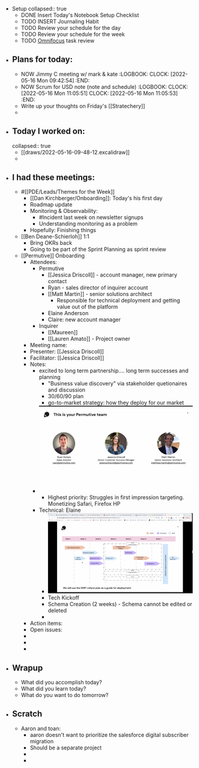 - Setup
  collapsed:: true
	- DONE Insert Today's Notebook Setup Checklist
	- TODO INSERT Journaling Habit
	- TODO Review your schedule for the day
	- TODO Review your schedule for the week
	- TODO [Omnifocus](omnifocus://) task review
- ## Plans for today:
	- NOW Jimmy C meeting w/ mark & kate
	  :LOGBOOK:
	  CLOCK: [2022-05-16 Mon 09:42:54]
	  :END:
	- NOW Scrum for USD note (note and schedule)
	  :LOGBOOK:
	  CLOCK: [2022-05-16 Mon 11:05:51]
	  CLOCK: [2022-05-16 Mon 11:05:53]
	  :END:
	- Write up your thoughts on Friday's [[Stratechery]]
	-
- ## Today I worked on:
  collapsed:: true
	- [[draws/2022-05-16-09-48-12.excalidraw]]
	-
- ## I had these meetings:
	- #[[PDE/Leads/Themes for the Week]]
		- [[Dan Kirchberger/Onboarding]]: Today's his first day
		- Roadmap update
		- Monitoring & Observability:
			- #Incident last week on newsletter signups
			- Understanding monitoring as a problem
		- Hopefully: Finishing things
	- [[Ben Deane-Schierloh]] 1:1
		- Bring OKRs back
		- Going to be part of the Sprint Planning as sprint review
	- [[Permutive]] Onboarding
		- Attendees:
			- Permutive
				- [[Jessica Driscoll]] - account manager, new primary contact
				- Ryan - sales director of inquirer account
				- [[Matt Martin]] - senior solutions architect
					- Responsible for technical deployment and getting value out of the platform
				- Elaine Anderson
				- Claire: new account manager
			- Inquirer
				- [[Maureen]]
				- [[Lauren Amato]] - Project owner
		- Meeting name:
		- Presenter: [[Jessica Driscoll]]
		- Facilitator: [[Jessica Driscoll]]
		- Notes:
			- excited to long term partnership.... long term successes and planning
				- "Business value discovery" via stakeholder quetionaires and discussion
				- 30/60/90 plan
				- go-to-market strategy: how they deploy for our market
			- ![Screen Shot 2022-05-16 at 13.09.56.png](../assets/Screen_Shot_2022-05-16_at_13.09.56_1652721603750_0.png)
				- Highest priority: Struggles in first impression targeting. Monetizing Safari, Firefox HP
			- Technical: Elaine
				- ![Screen Shot 2022-05-16 at 13.19.38.png](../assets/Screen_Shot_2022-05-16_at_13.19.38_1652721727027_0.png)
				- Tech Kickoff
				- Schema Creation (2 weeks) - Schema cannot be edited or deleted
				-
		- Action items:
		- Open issues:
		-
		-
		-
- ## Wrapup
	- What did you accomplish today?
	- What did you learn today?
	- What do you want to do tomorrow?
- ## Scratch
	- Aaron and toan:
		- aaron doesn't want to prioritize the salesforce digital subscriber migration
		- Should be a separate project
		-
		-